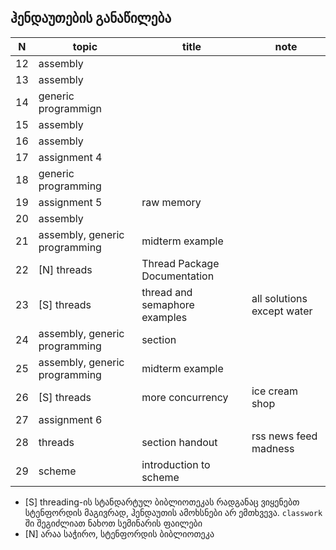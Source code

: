 ## ჰენდაუთების განაწილება

| N  | topic                         | title                         | note                       |
|----|-------------------------------|-------------------------------|----------------------------|
| 12 | assembly                      |                               |                            |
| 13 | assembly                      |                               |                            |
| 14 | generic programmign           |                               |                            |
| 15 | assembly                      |                               |                            |
| 16 | assembly                      |                               |                            |
| 17 | assignment 4                  |                               |                            |
| 18 | generic programming           |                               |                            |
| 19 | assignment 5                  | raw memory                    |                            |
| 20 | assembly                      |                               |                            |
| 21 | assembly, generic programming | midterm example               |                            |
| 22 | [N] threads                   | Thread Package Documentation  |                            |
| 23 | [S] threads                   | thread and semaphore examples | all solutions except water |
| 24 | assembly, generic programming | section                       |                            |
| 25 | assembly, generic programming | midterm example               |                            |
| 26 | [S] threads                   | more concurrency              | ice cream shop             |
| 27 | assignment 6                  |                               |                            |
| 28 | threads                       | section handout               | rss news feed madness      |
| 29 | scheme                        | introduction to scheme        |                            |

- [S] threading-ის სტანდარტულ ბიბლიოთეკას რადგანაც ვიყენებთ სტენფორდის მაგივრად,
  ჰენდაუთის ამოხსნები არ ემთხვევა. `classwork` ში შეგიძლიათ ნახოთ სემინარის
  ფაილები
- [N] არაა საჭირო, სტენფორდის ბიბლიოთეკა
